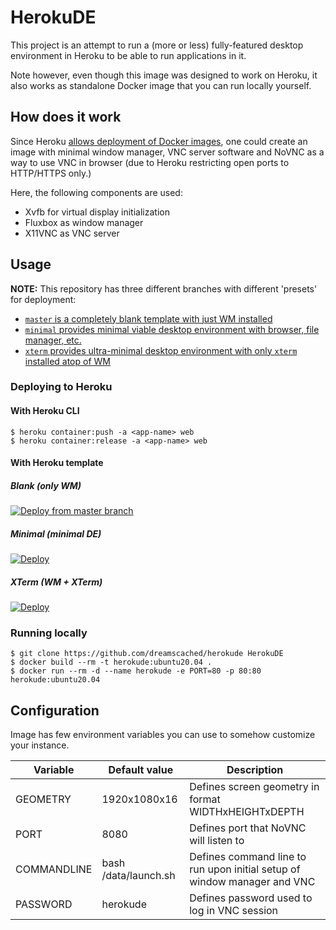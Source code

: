 # HerokuDE

This project is an attempt to run a (more or less) fully-featured desktop
environment in Heroku to be able to run applications in it.

Note however, even though this image was designed to work on Heroku, it also
works as standalone Docker image that you can run locally yourself.

## How does it work

Since Heroku [allows deployment of Docker images](https://devcenter.heroku.com/articles/build-docker-images-heroku-yml#heroku-yml-overview),
one could create an image with minimal window manager, VNC server
software and NoVNC as a way to use VNC in browser (due to Heroku restricting
open ports to HTTP/HTTPS only.)

Here, the following components are used:

* Xvfb for virtual display initialization
* Fluxbox as window manager
* X11VNC as VNC server


## Usage

**NOTE:** This repository has three different branches with different 'presets' for deployment:
* [`master` is a completely blank template with just WM installed](https://github.com/dreamscached/herokude/tree/master)
* [`minimal` provides minimal viable desktop environment with browser, file manager, etc.](https://github.com/dreamscached/herokude/tree/minimal)
* [`xterm` provides ultra-minimal desktop environment with only `xterm` installed atop of WM](https://github.com/dreamscached/herokude/tree/xterm)

### Deploying to Heroku

#### With Heroku CLI

```shell
$ heroku container:push -a <app-name> web
$ heroku container:release -a <app-name> web
```

#### With Heroku template

##### Blank (only WM)

[![Deploy from master branch](https://www.herokucdn.com/deploy/button.svg)](https://heroku.com/deploy?template=https://github.com/dreamscached/herokude/tree/master)


##### Minimal (minimal DE)

[![Deploy](https://www.herokucdn.com/deploy/button.svg)](https://heroku.com/deploy?template=https://github.com/dreamscached/herokude/tree/minimal)


##### XTerm (WM + XTerm)

[![Deploy](https://www.herokucdn.com/deploy/button.svg)](https://heroku.com/deploy?template=https://github.com/dreamscached/herokude/tree/xterm)


### Running locally

```shell
$ git clone https://github.com/dreamscached/herokude HerokuDE
$ docker build --rm -t herokude:ubuntu20.04 .
$ docker run --rm -d --name herokude -e PORT=80 -p 80:80 herokude:ubuntu20.04
```

## Configuration

Image has few environment variables you can use to somehow customize your
instance.

| Variable    | Default value        | Description                                                              |
|-------------|----------------------|--------------------------------------------------------------------------|
| GEOMETRY    | 1920x1080x16         | Defines screen geometry in format WIDTHxHEIGHTxDEPTH                     |
| PORT        | 8080                 | Defines port that NoVNC will listen to                                   |
| COMMANDLINE | bash /data/launch.sh | Defines command line to run upon initial setup of window manager and VNC |                    
| PASSWORD    | herokude             | Defines password used to log in VNC session                              |        
